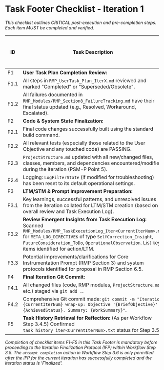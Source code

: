 # Task Footer Checklist - Iteration 1
*This checklist outlines CRITICAL post-execution and pre-completion steps. Each item MUST be completed and verified.*

| ID  | Task Description                                                                                                                                        | Status (Pending/In Progress/Completed/Failed) | Start Time (YYYY-MM-DD HH:MM:SS UTC) | End Time (YYYY-MM-DD HH:MM:SS UTC) | Notes/Verification Details |
|-----|---------------------------------------------------------------------------------------------------------------------------------------------------------|-----------------------------------------------|--------------------------------------|------------------------------------|----------------------------|
| F1  | **User Task Plan Completion Review:**                                                                                                                   | Pending                                       |                                      |                                    |                            |
| F1.1| All steps in `RMP_UserTask_Plan_IterX.md` reviewed and marked "Completed" or "Superseded/Obsolete".                                                     | Pending                                       |                                      |                                    |                            |
| F1.2| All failures documented in `RMP_Modules/RMP_Section8_FailureTracking.md` have their final status updated (e.g., Resolved, Workaround, Escalated).         | Pending                                       |                                      |                                    |                            |
| F2  | **Code & System State Finalization:**                                                                                                                   | Pending                                       |                                      |                                    |                            |
| F2.1| Final code changes successfully built using the standard build command.                                                                                 | Pending                                       |                                      |                                    |                            |
| F2.2| All relevant tests (especially those related to the User Objective and any touched code) are PASSING.                                                   | Pending                                       |                                      |                                    |                            |
| F2.3| `ProjectStructure.md` updated with all new/changed files, classes, members, and dependencies encountered/modified during the iteration (PSM-P Point 5). | Pending                                       |                                      |                                    |                            |
| F2.4| Logging: `LogFilterState` (if modified for troubleshooting) has been reset to its default operational settings.                                         | Pending                                       |                                      |                                    |                            |
| F3  | **LTM/STM & Prompt Improvement Preparation:**                                                                                                           | Pending                                       |                                      |                                    |                            |
| F3.1| Key learnings, successful patterns, and unresolved issues from the iteration collated for LTM/STM creation (based on overall review and Task Execution Log). | Pending                                       |                                      |                                    |                            |
| F3.2| **Review Emergent Insights from Task Execution Log:** Scanned `RMP_Modules/RMP_TaskExecutionLog_Iter<CurrentIterNum>.md` for `META_LOG_DIRECTIVE`s of type `SelfCorrection_Insight`, `FutureConsideration_ToDo`, `OperationalObservation`. List key items identified for action/LTM. | Pending                                       |                                      |                                    |                            |
| F3.3| Potential improvements/clarifications for Core Instrumentation Prompt (RMP Section 3) and system protocols identified for proposal in RMP Section 6.5.  | Pending                                       |                                      |                                    |                            |
| F4  | **Final Iteration Git Commit:**                                                                                                                         | Pending                                       |                                      |                                    |                            |
| F4.1| All changed files (code, RMP modules, `ProjectStructure.md`, etc.) staged via `git add .`.                                                                | Pending                                       |                                      |                                    |                            |
| F4.2| Comprehensive Git commit made: `git commit -m "Iteration {CurrentIterNum} wrap-up: Objective '{BriefObjective}' {AchievedStatus}. Summary: {WorkSummary}"`. | Pending                                       |                                      |                                    |                            |
| F5  | **Task History Retrieval for Reflection:** (As per Workflow Step 3.4.5) Confirmed `task_history_iter<CurrentIterNum>.txt` status for Step 3.5.        | Pending                                       |                                      |                                    |                            |

*Completion of checklist items F1-F5 in this Task Footer is mandatory before proceeding to the Iteration Finalization Protocol (IFP) within Workflow Step 3.5. The `attempt_completion` action in Workflow Step 3.6 is only permitted after the IFP for the current iteration has successfully completed and the iteration status is 'Finalized'.*